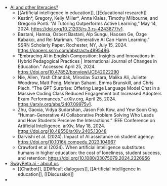 - [AI and other literacies?](https://groups.google.com/g/ai-in-education/c/1TthYuxUL_g)
	- [[Artificial intelligence in education]], [[Educational research]]
	- Kestin*, Gregory, Kelly Miller*, Anna Klales, Timothy Milbourne, and Gregorio Ponti. “AI Tutoring Outperforms Active Learning,” May 14, 2024. https://doi.org/10.21203/rs.3.rs-4243877/v1.
	- Bastani, Hamsa, Osbert Bastani, Alp Sungu, Haosen Ge, Özge Kabakcı, and Rei Mariman. “Generative AI Can Harm Learning.” SSRN Scholarly Paper. Rochester, NY, July 15, 2024. https://papers.ssrn.com/abstract=4895486.
	- “Embracing AI in English Composition: Insights and Innovations in Hybrid Pedagogical Practices | International Journal of Changes in Education.” Accessed April 25, 2024. https://doi.org/10.47852/bonviewIJCE42022290
	- Nie, Allen, Yash Chandak, Miroslav Suzara, Malika Ali, Juliette Woodrow, Matt Peng, Mehran Sahami, Emma Brunskill, and Chris Piech. “The GPT Surprise: Offering Large Language Model Chat in a Massive Coding Class Reduced Engagement but Increased Adopters Exam Performances.” arXiv.org, April 25, 2024. https://arxiv.org/abs/2407.09975v1.
	- Zhu, Gaoxia, Vidya Sudarshan, Jason Fok Kow, and Yew Soon Ong. “Human-Generative AI Collaborative Problem Solving Who Leads and How Students Perceive the Interactions.” IEEE Conference on Artificial Intelligence. arXiv, May 18, 2024. https://doi.org/10.48550/arXiv.2405.13048
	- Darvishi et al. (2024). Impact of AI assistance on student agency: https://doi.org/10.1016/j.compedu.2023.104967
	- Crawford et al (2024). When artificial intelligence substitutes humans in higher education: the cost of loneliness, student success, and retention: https://doi.org/10.1080/03075079.2024.2326956
- [SwayBeta.ai - about us](https://www.swaybeta.ai/about-us)
	- [[Chatbot]], [[Difficult dialogues]], [[Artificial intelligence in education]], [[Discussion]]
-